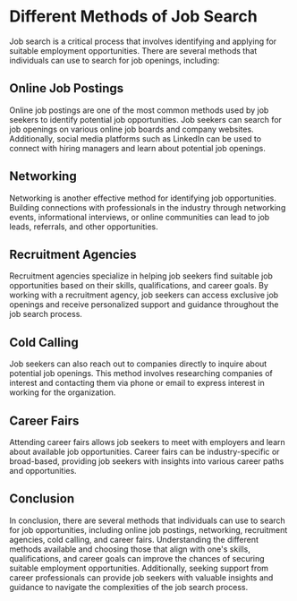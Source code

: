 Different Methods of Job Search
================================================================

Job search is a critical process that involves identifying and applying for suitable employment opportunities. There are several methods that individuals can use to search for job openings, including:

Online Job Postings
-------------------

Online job postings are one of the most common methods used by job seekers to identify potential job opportunities. Job seekers can search for job openings on various online job boards and company websites. Additionally, social media platforms such as LinkedIn can be used to connect with hiring managers and learn about potential job openings.

Networking
----------

Networking is another effective method for identifying job opportunities. Building connections with professionals in the industry through networking events, informational interviews, or online communities can lead to job leads, referrals, and other opportunities.

Recruitment Agencies
--------------------

Recruitment agencies specialize in helping job seekers find suitable job opportunities based on their skills, qualifications, and career goals. By working with a recruitment agency, job seekers can access exclusive job openings and receive personalized support and guidance throughout the job search process.

Cold Calling
------------

Job seekers can also reach out to companies directly to inquire about potential job openings. This method involves researching companies of interest and contacting them via phone or email to express interest in working for the organization.

Career Fairs
------------

Attending career fairs allows job seekers to meet with employers and learn about available job opportunities. Career fairs can be industry-specific or broad-based, providing job seekers with insights into various career paths and opportunities.

Conclusion
----------

In conclusion, there are several methods that individuals can use to search for job opportunities, including online job postings, networking, recruitment agencies, cold calling, and career fairs. Understanding the different methods available and choosing those that align with one's skills, qualifications, and career goals can improve the chances of securing suitable employment opportunities. Additionally, seeking support from career professionals can provide job seekers with valuable insights and guidance to navigate the complexities of the job search process.
